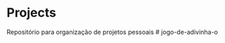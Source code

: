 # Projects
Repositório para organização de projetos pessoais
#   j o g o - d e - a d i v i n h a - o  
 